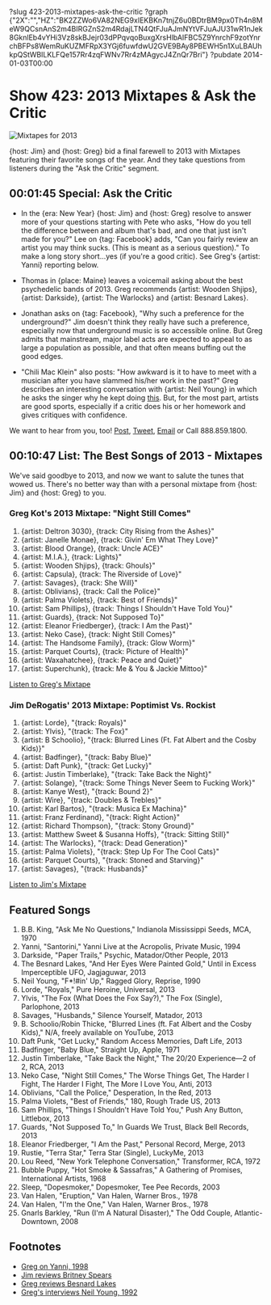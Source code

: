 ?slug 423-2013-mixtapes-ask-the-critic
?graph {"2X":"","HZ":"BK2ZZWo6VA82NEG9xIEKBKn7tnjZ6u0BDtrBM9px0Th4n8MeW9QCsnAnS2m4BIRGZnS2m4RdajLTN4QtFJuAJmNYtVFJuAJU31wR1nJek8GknlEb4vYHi3Vz8skBJejr03dPPqvqoBuxgXrsHlbAIFBC5Z9YnrchF9zotYnrchBFPs8WemRuKUZMFRpX3YGj6fuwfdwU2GVE9BAy8PBEWH5n1XuLBAUhkpQStWBILKLFQe157Rr4zqFWNv7Rr4zMAgycJ4ZnQr7Bri"}
?pubdate 2014-01-03T00:00

# Show 423: 2013 Mixtapes & Ask the Critic

![Mixtapes for 2013](http://static.soundopinions.org/images/2013/mixtapes_web.jpg)

{host: Jim} and {host: Greg} bid a final farewell to 2013 with Mixtapes featuring their favorite songs of the year. And they take questions from listeners during the "Ask the Critic" segment. 

## 00:01:45 Special: Ask the Critic
- In the {era: New Year} {host: Jim} and {host: Greg} resolve to answer more of your questions starting with Pete who asks, "How do you tell the difference between and album that's bad, and one that just isn't made for you?" Lee on {tag: Facebook} adds, "Can you fairly review an artist you may think sucks. (This is meant as a serious question)." 
To make a long story short...yes (if you're a good critic). See Greg's {artist: Yanni} reporting below.

- Thomas in {place: Maine} leaves a voicemail asking about the best psychedelic bands of 2013. Greg recommends {artist: Wooden Shjips}, {artist: Darkside}, {artist: The Warlocks} and {artist: Besnard Lakes}.
- Jonathan asks on {tag: Facebook}, "Why such a preference for the underground?" 
Jim doesn't think they really have such a preference, especially now that underground music is so accessible online. But Greg admits that mainstream, major label acts are expected to appeal to as large a population as possible, and that often means buffing out the good edges.

- "Chili Mac Klein" also posts: "How awkward is it to have to meet with a musician after you have slammed his/her work in the past?"
Greg describes an interesting conversation with {artist: Neil Young} in which he asks the singer why he kept doing [this](http://songmeanings.com/songs/view/126058/). But, for the most part, artists are good sports, especially if a critic does his or her homework and gives critiques with confidence.

We want to hear from you, too! [Post](http://www.facebook.com/soundopinions), [Tweet](https://twitter.com/soundopinions), [Email](interact@soundopinions.org) or Call 888.859.1800.

## 00:10:47 List: The Best Songs of 2013 - Mixtapes

We've said goodbye to 2013, and now we want to salute the tunes that wowed us. There's no better way than with a personal mixtape from {host: Jim} and {host: Greg} to you. 

### Greg Kot's 2013 Mixtape: "Night Still Comes"

1. {artist: Deltron 3030}, {track: City Rising from the Ashes}"
2. {artist: Janelle Monae}, {track: Givin' Em What They Love}"
3. {artist: Blood Orange}, {track: Uncle ACE}"
4. {artist: M.I.A.}, {track: Lights}"
5. {artist: Wooden Shjips}, {track: Ghouls}"
6. {artist: Capsula}, {track: The Riverside of Love}"
7. {artist: Savages}, {track: She Will}"
8. {artist: Oblivians}, {track: Call the Police}"
9. {artist: Palma Violets}, {track: Best of Friends}"
10. {artist: Sam Phillips}, {track: Things I Shouldn't Have Told You}"
11. {artist: Guards}, {track: Not Supposed To}"
12. {artist: Eleanor Friedberger}, {track: I Am the Past}"
13. {artist: Neko Case}, {track: Night Still Comes}"
14. {artist: The Handsome Family}, {track: Glow Worm}"
15. {artist: Parquet Courts}, {track: Picture of Health}"
16. {artist: Waxahatchee}, {track: Peace and Quiet}"
17. {artist: Superchunk}, {track: Me & You & Jackie Mittoo}"

[Listen to Greg's Mixtape](https://soundcloud.com/soundopinions/gregs-2013-mixtape)

### Jim DeRogatis' 2013 Mixtape: Poptimist Vs. Rockist

1. {artist: Lorde}, "{track: Royals}"
2. {artist: Ylvis}, "{track: The Fox}"
3. {artist: B Schoolio}, "{track: Blurred Lines (Ft. Fat Albert and the Cosby Kids)}"
4. {artist: Badfinger}, "{track: Baby Blue}"
5. {artist: Daft Punk}, "{track: Get Lucky}"
6. {artist: Justin Timberlake}, "{track: Take Back the Night}"
7. {artist: Solange}, "{track: Some Things Never Seem to Fucking Work}"
8. {artist: Kanye West}, "{track: Bound 2}"
9. {artist: Wire}, "{track: Doubles & Trebles}"
10. {artist: Karl Bartos}, "{track: Musica Ex Machina}"
11. {artist: Franz Ferdinand}, "{track: Right Action}"
12. {artist: Richard Thompson}, "{track: Stony Ground}"
13. {artist: Matthew Sweet & Susanna Hoffs}, "{track: Sitting Still}"
14. {artist: The Warlocks}, "{track: Dead Generation}"
15. {artist: Palma Violets}, "{track: Step Up For The Cool Cats}"
16. {artist: Parquet Courts}, "{track: Stoned and Starving}"
17. {artist: Savages}, "{track: Husbands}"

[Listen to Jim's Mixtape](https://soundcloud.com/soundopinions/jims-2013-mixtape)

## Featured Songs

1. B.B. King, "Ask Me No Questions," Indianola Mississippi Seeds, MCA, 1970
1. Yanni, "Santorini," Yanni Live at the Acropolis, Private Music, 1994
1. Darkside, "Paper Trails," Psychic, Matador/Other People, 2013
1. The Besnard Lakes, "And Her Eyes Were Painted Gold," Until in Excess Imperceptible UFO, Jagjaguwar, 2013
1. Neil Young, "F*!#in' Up," Ragged Glory, Reprise, 1990
1. Lorde, "Royals," Pure Heroine, Universal, 2013
1. Ylvis, "The Fox (What Does the Fox Say?)," The Fox (Single), Parlophone, 2013
1. Savages, "Husbands," Silence Yourself, Matador, 2013
1. B. Schoolio/Robin Thicke, "Blurred Lines (ft. Fat Albert and the Cosby Kids)," N/A, freely available on YouTube, 2013
1. Daft Punk, "Get Lucky," Random Access Memories, Daft Life, 2013
1. Badfinger, "Baby Blue," Straight Up, Apple, 1971
1. Justin Timberlake, "Take Back the Night," The 20/20 Experience—2 of 2, RCA, 2013
1. Neko Case, "Night Still Comes," The Worse Things Get, The Harder I Fight, The Harder I Fight, The More I Love You, Anti, 2013
1. Oblivians, "Call the Police," Desperation, In the Red, 2013
1. Palma Violets, "Best of Friends," 180, Rough Trade US, 2013
1. Sam Phillips, "Things I Shouldn't Have Told You," Push Any Button, Littlebox, 2013
1. Guards, "Not Supposed To," In Guards We Trust, Black Bell Records, 2013
1. Eleanor Friedberger, "I Am the Past," Personal Record, Merge, 2013
1. Rustie, "Terra Star," Terra Star (Single), LuckyMe, 2013
1. Lou Reed, "New York Telephone Conversation," Transformer, RCA, 1972
1. Bubble Puppy, "Hot Smoke & Sassafras," A Gathering of Promises, International Artists, 1968
1. Sleep, "Dopesmoker," Dopesmoker, Tee Pee Records, 2003
1. Van Halen, "Eruption," Van Halen, Warner Bros., 1978
1. Van Halen, "I'm the One," Van Halen, Warner Bros., 1978
1. Gnarls Barkley, "Run (I'm A Natural Disaster)," The Odd Couple, Atlantic-Downtown, 2008


## Footnotes
- [Greg on Yanni, 1998](http://articles.chicagotribune.com/1998-02-15/news/9802150447_1_world-music-previous-song-concert)
- [Jim reviews Britney Spears](http://www.jimdero.com/News2008/BritneySpearsCircus.htm)
- [Greg reviews Besnard Lakes](http://articles.chicagotribune.com/2013-04-01/entertainment/chi-besnard-lakes-review-20130401_1_jace-lasek-olga-goreas-album-review)
- [Greg's interviews Neil Young, 1992](http://articles.chicagotribune.com/1992-11-01/entertainment/9204080877_1_sonic-youth-ragged-glory-solo-acoustic-tour)
